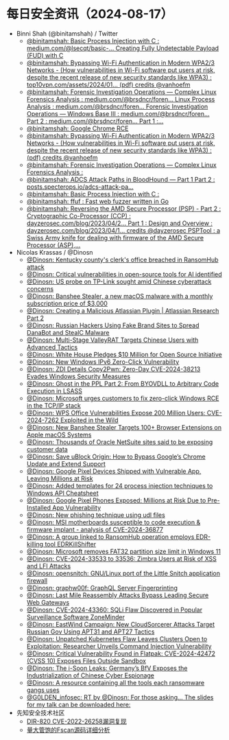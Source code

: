 # 每日安全资讯（2024-08-17）

- Binni Shah (@binitamshah) / Twitter
  - [@binitamshah: Basic Process Injection with C : medium.com/@lsecqt/basic-… Creating Fully Undetectable Payload (FUD) with C](https://twitter.com/binitamshah/status/1824459805182005354)
  - [@binitamshah: Bypassing Wi-Fi Authentication in Modern WPA2/3 Networks - (How vulnerabilities in Wi-Fi software put users at risk, despite the recent release of new security standards like WPA3) : top10vpn.com/assets/2024/01… (pdf) credits @vanhoefm](https://twitter.com/binitamshah/status/1824459688441962651)
  - [@binitamshah: Forensic Investigation Operations — Complex Linux Forensics Analysis : medium.com/@brsdncr/foren… Linux Process Analysis : medium.com/@brsdncr/foren… Forensic Investigation Operations — Windows Base III : medium.com/@brsdncr/foren… Part 2 : medium.com/@brsdncr/foren… Part 1 :…](https://twitter.com/binitamshah/status/1824459590437908812)
  - [@binitamshah: Google Chrome RCE](https://twitter.com/binitamshah/status/1824459074202898873)
  - [@binitamshah: Bypassing Wi-Fi Authentication in Modern WPA2/3 Networks - (How vulnerabilities in Wi-Fi software put users at risk, despite the recent release of new security standards like WPA3) :  (pdf) credits @vanhoefm](https://twitter.com/binitamshah/status/1824456954246467788)
  - [@binitamshah: Forensic Investigation Operations — Complex Linux Forensics Analysis :](https://twitter.com/binitamshah/status/1824448901283451017)
  - [@binitamshah: ADCS Attack Paths in BloodHound — Part 1  Part 2 : posts.specterops.io/adcs-attack-pa…](https://twitter.com/binitamshah/status/1824447457750814930)
  - [@binitamshah: Basic Process Injection with C :](https://twitter.com/binitamshah/status/1824445530770121066)
  - [@binitamshah: ffuf : Fast web fuzzer written in Go](https://twitter.com/binitamshah/status/1824444176181928171)
  - [@binitamshah: Reversing the AMD Secure Processor (PSP) - Part 2 : Cryptographic Co-Processor (CCP) : dayzerosec.com/blog/2023/04/2… Part 1 : Design and Overview : dayzerosec.com/blog/2023/04/1… credits @dayzerosec PSPTool : a Swiss Army knife for dealing with firmware of the AMD Secure Processor (ASP),…](https://twitter.com/binitamshah/status/1824442556782182841)
- Nicolas Krassas / @Dinosn
  - [@Dinosn: Kentucky county's clerk's office breached in RansomHub attack](https://twitter.com/Dinosn/status/1824475313046196472)
  - [@Dinosn: Critical vulnerabilities in open-source tools for AI identified](https://twitter.com/Dinosn/status/1824475264123813902)
  - [@Dinosn: US probe on TP-Link sought amid Chinese cyberattack concerns](https://twitter.com/Dinosn/status/1824475228908437628)
  - [@Dinosn: Banshee Stealer, a new macOS malware with a monthly subscription price of $3,000](https://twitter.com/Dinosn/status/1824475181785682032)
  - [@Dinosn: Creating a Malicious Atlassian Plugin | Atlassian Research Part 2](https://twitter.com/Dinosn/status/1824439796732752010)
  - [@Dinosn: Russian Hackers Using Fake Brand Sites to Spread DanaBot and StealC Malware](https://twitter.com/Dinosn/status/1824439597314588858)
  - [@Dinosn: Multi-Stage ValleyRAT Targets Chinese Users with Advanced Tactics](https://twitter.com/Dinosn/status/1824432926034981269)
  - [@Dinosn: White House Pledges $10 Million for Open Source Initiative](https://twitter.com/Dinosn/status/1824408006626357486)
  - [@Dinosn: New Windows IPv6 Zero-Click Vulnerability](https://twitter.com/Dinosn/status/1824407965303980453)
  - [@Dinosn: ZDI Details Copy2Pwn: Zero-Day CVE-2024-38213 Evades Windows Security Measures](https://twitter.com/Dinosn/status/1824386752036872214)
  - [@Dinosn: Ghost in the PPL Part 2: From BYOVDLL to Arbitrary Code Execution in LSASS](https://twitter.com/Dinosn/status/1824386708311277918)
  - [@Dinosn: Microsoft urges customers to fix zero-click Windows RCE in the TCP/IP stack](https://twitter.com/Dinosn/status/1824379203220910562)
  - [@Dinosn: WPS Office Vulnerabilities Expose 200 Million Users: CVE-2024-7262 Exploited in the Wild](https://twitter.com/Dinosn/status/1824378512448377316)
  - [@Dinosn: New Banshee Stealer Targets 100+ Browser Extensions on Apple macOS Systems](https://twitter.com/Dinosn/status/1824377824033022398)
  - [@Dinosn: Thousands of Oracle NetSuite sites said to be exposing customer data](https://twitter.com/Dinosn/status/1824348806210605181)
  - [@Dinosn: Save uBlock Origin: How to Bypass Google’s Chrome Update and Extend Support](https://twitter.com/Dinosn/status/1824348690519142770)
  - [@Dinosn: Google Pixel Devices Shipped with Vulnerable App, Leaving Millions at Risk](https://twitter.com/Dinosn/status/1824348545350029691)
  - [@Dinosn: Added templates for 24 process injection techniques to Windows API Cheatsheet](https://twitter.com/Dinosn/status/1824303826188243177)
  - [@Dinosn: Google Pixel Phones Exposed: Millions at Risk Due to Pre-Installed App Vulnerability](https://twitter.com/Dinosn/status/1824303446423638140)
  - [@Dinosn: New phishing technique using udl files](https://twitter.com/Dinosn/status/1824286459295043908)
  - [@Dinosn: MSI motherboards susceptible to code execution & firmware implant - analysis of CVE-2024-36877](https://twitter.com/Dinosn/status/1824286262573855139)
  - [@Dinosn: A group linked to RansomHub operation employs EDR-killing tool EDRKillShifter](https://twitter.com/Dinosn/status/1824283271536267547)
  - [@Dinosn: Microsoft removes FAT32 partition size limit in Windows 11](https://twitter.com/Dinosn/status/1824283211964240275)
  - [@Dinosn: CVE-2024-33533 to 33536: Zimbra Users at Risk of XSS and LFI Attacks](https://twitter.com/Dinosn/status/1824283106527895624)
  - [@Dinosn: opensnitch: GNU/Linux port of the Little Snitch application firewall](https://twitter.com/Dinosn/status/1824283061741056218)
  - [@Dinosn: graphw00f: GraphQL Server Fingerprinting](https://twitter.com/Dinosn/status/1824283028119601211)
  - [@Dinosn: Last Mile Reassembly Attacks Bypass Leading Secure Web Gateways](https://twitter.com/Dinosn/status/1824282991515914383)
  - [@Dinosn: CVE-2024-43360: SQLi Flaw Discovered in Popular Surveillance Software ZoneMinder](https://twitter.com/Dinosn/status/1824282935077277833)
  - [@Dinosn: EastWind Campaign: New CloudSorcerer Attacks Target Russian Gov Using APT31 and APT27 Tactics](https://twitter.com/Dinosn/status/1824282877430763741)
  - [@Dinosn: Unpatched Kubernetes Flaw Leaves Clusters Open to Exploitation: Researcher Unveils Command Injection Vulnerability](https://twitter.com/Dinosn/status/1824282624157753718)
  - [@Dinosn: Critical Vulnerability Found in Flatpak: CVE-2024-42472 (CVSS 10) Exposes Files Outside Sandbox](https://twitter.com/Dinosn/status/1824282583384883685)
  - [@Dinosn: The i-Soon Leaks: Germany’s BfV Exposes the Industrialization of Chinese Cyber Espionage](https://twitter.com/Dinosn/status/1824282534244467130)
  - [@Dinosn: A resource containing all the tools each ransomware gangs uses](https://twitter.com/Dinosn/status/1824280836696408268)
  - [@G0LDEN_infosec: RT by @Dinosn: For those asking... The slides for my talk can be downloaded here:](https://twitter.com/G0LDEN_infosec/status/1824266596505751558)
- 先知安全技术社区
  - [DIR-820 CVE-2022-26258漏洞复现](https://xz.aliyun.com/t/15322)
  - [量大管饱的Fscan源码详细分析](https://xz.aliyun.com/t/15318)
